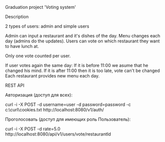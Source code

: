 Graduation project 'Voting system'

Description

2 types of users: admin and simple users

Admin can input a restaurant and it's dishes of the day.
Menu changes each day (admins do the updates).
Users can vote on which restaurant they want to have lunch at.

Only one vote counted per user.

If user votes again the same day:
If it is before 11:00 we asume that he changed his mind.
If it is after 11:00 then it is too late, vote can't be changed
Each restaurant provides new menu each day.

REST API

Авторизация (доступ для всех):

curl -i -X POST -d username=user -d password=password -c c:\curl\cookies.txt http://localhost:8080/v1/auth/

Проголосовать (доступ для имеющих роль Пользователь):

curl -i -X POST -d rate=5.0 http://localhost:8080/api/v1/users/vote/restaurantId
